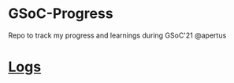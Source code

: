 # GSoC-Progress
Repo to track my progress and learnings during GSoC'21 @apertus


# [Logs](https://docs.google.com/document/d/1PXUL3-pRKYXHtfetFZkccG8-p9mgpU7lkThT18zbcAk/edit)
